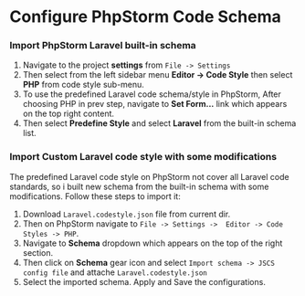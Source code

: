 # Configure PhpStorm Code Schema

### Import PhpStorm Laravel built-in schema 
1. Navigate to the project **settings** from `File -> Settings`
2. Then select from the left sidebar menu **Editor -> Code Style** then select **PHP** from code style sub-menu.
3. To use the predefined Laravel code schema/style in PhpStorm, After choosing PHP in prev step, navigate to **Set Form...** link which appears on the top right content.
4. Then select **Predefine Style**  and select **Laravel** from the built-in schema list.

### Import Custom Laravel code style with some modifications
The predefined Laravel code style on PhpStorm not cover all Laravel code standards, so i built new schema from the built-in schema with some modifications. Follow these steps to import it:
1. Download `Laravel.codestyle.json` file from current dir.
2. Then on PhpStorm navigate to `File -> Settings ->  Editor -> Code Styles -> PHP`.
3. Navigate to **Schema** dropdown which appears on the top of the right section.
4. Then click on **Schema** gear icon and select `Import schema -> JSCS config file` and attache `Laravel.codestyle.json` 
5. Select the imported schema. Apply and Save the configurations.  
